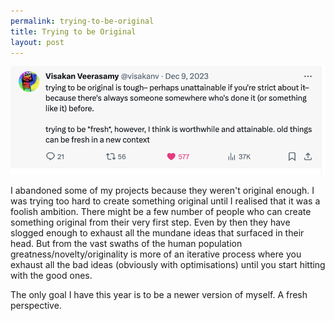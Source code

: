 ```yaml
---
permalink: trying-to-be-original
title: Trying to be Original
layout: post
---
```


![being-original](../assets/being-orginal.png)

I abandoned some of my projects because they weren't original enough. I was trying too hard to create something original until I realised that it was a foolish ambition. There might be a few number of people who can create something original from their very first step. Even by then they have slogged enough to exhaust all the mundane ideas that surfaced in their head. But from the vast swaths of the human population greatness/novelty/originality is more of an iterative process where you exhaust all the bad ideas (obviously with optimisations) until you start hitting with the good ones.  

The only goal I have this year is to be a newer version of myself. A fresh perspective.  
 